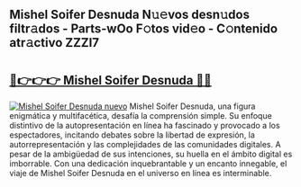 ## Mishel Soifer Desnuda N𝚞𝚎vos desn𝚞dos filtr𝚊dos - Parts-wOo F𝚘tos vid𝚎o - C𝚘ntenido atr𝚊ctivo ZZZI7

# <h2><a href="http://mbczd6.tromn.icu/?c=Mishel+Soifer+Desnuda">🔗👉👉👉 Mishel Soifer Desnuda 🔗🔗</a></h2>

[![Mishel Soifer Desnuda nuevo](https://i.imgur.com/pEAQMta.gif)](http://mbczd6.tromn.icu/?c=Mishel+Soifer+Desnuda)
Mishel Soifer Desnuda, una figura enigmática y multifacética, desafía la comprensión simple. Su enfoque distintivo de la autopresentación en línea ha fascinado y provocado a los espectadores, incitando debates sobre la libertad de expresión, la autorrepresentación y las complejidades de las comunidades digitales. A pesar de la ambigüedad de sus intenciones, su huella en el ámbito digital es imborrable. Con una dedicación inquebrantable y un encanto innegable, el viaje de Mishel Soifer Desnuda en el universo en línea es interminable.
